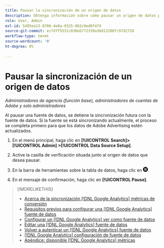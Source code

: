 ```yaml
---
title: Pausar la sincronización de un origen de datos
description: Obtenga información sobre cómo pausar un origen de datos para detener la sincronización.
role: User, Admin
exl-id: 5495ea13-8700-4e8a-9325-062c9ed8f4f4
source-git-commit: ec7d7f5531c038eb772339a36d13208fc97d2728
workflow-type: tm+mt
source-wordcount: '0'
ht-degree: 0%

---
```


# Pausar la sincronización de un origen de datos

*Administradores de agencia (función base), administradores de cuentas de Adobe y solo administradores*

Al pausar una fuente de datos, se detiene la sincronización futura con la fuente de datos. Si la fuente se está sincronizando actualmente, el proceso se completa primero para que los datos de Adobe Advertising estén actualizados.

1. En el menú principal, haga clic en **[!UICONTROL Search]> [!UICONTROL Admin] >[!UICONTROL Data Source Setup]**.

1. Active la casilla de verificación situada junto al origen de datos que desea pausar.

1. En la barra de herramientas sobre la tabla de datos, haga clic en ![Pausar](/help/search-social-commerce/assets/pause.png "Pausar").

1. En el mensaje de confirmación, haga clic en **[!UICONTROL Pause]**.

>[!MORELIKETHIS]
>
>* [Acerca de la sincronización [!DNL Google Analytics] métricas de conversión](data-source-about.md)
>* [Requisitos previos para configurar una [!DNL Google Analytics] fuente de datos](data-source-prerequisites.md)
>* [Configurar un [!DNL Google Analytics] ver como fuente de datos](data-source-configure.md)
>* [Editar una [!DNL Google Analytics] fuente de datos](data-source-edit.md)
>* [Volver a autenticar un [!DNL Google Analytics] fuente de datos](data-source-reauthenticate.md)
>* [[!DNL Google Analytics] configuración de fuente de datos](data-source-settings.md)
>* [Apéndice: disponible [!DNL Google Analytics] métricas](data-source-ga-metrics.md)

